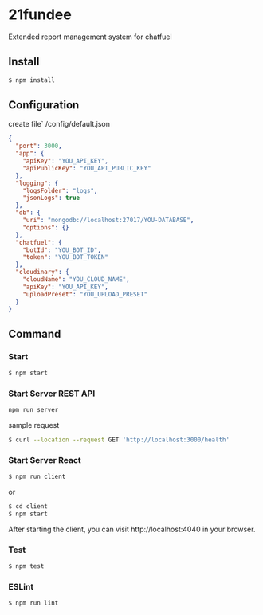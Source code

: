 # 21fundee
Extended report management system for chatfuel

## Install 

```bash
$ npm install
```

## Configuration
create file` /config/default.json
```json
{
  "port": 3000,
  "app": {
    "apiKey": "YOU_API_KEY",
    "apiPublicKey": "YOU_API_PUBLIC_KEY"
  },
  "logging": {
    "logsFolder": "logs",
    "jsonLogs": true
  },
  "db": {
    "uri": "mongodb://localhost:27017/YOU-DATABASE",
    "options": {}
  },
  "chatfuel": {
    "botId": "YOU_BOT_ID",
    "token": "YOU_BOT_TOKEN"
  },
  "cloudinary": {
    "cloudName": "YOU_CLOUD_NAME",
    "apiKey": "YOU_API_KEY",
    "uploadPreset": "YOU_UPLOAD_PRESET"
  }
}
```

## Command

### Start

```bash
$ npm start
```

### Start Server REST API

```bash
npm run server
```

sample request
```bash
$ curl --location --request GET 'http://localhost:3000/health'
```

### Start Server React

```bash
$ npm run client
```
or
```bash
$ cd client
$ npm start
```

After starting the client, you can visit http://localhost:4040 in your browser.

### Test

```bash
$ npm test
```

### ESLint

```bash
$ npm run lint
```